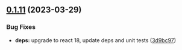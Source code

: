 ## [0.1.11](https://github.com/pearces/react-ws-hook/compare/v0.1.10...v0.1.11) (2023-03-29)


### Bug Fixes

* **deps:** upgrade to react 18, update deps and unit tests ([3d9bc97](https://github.com/pearces/react-ws-hook/commit/3d9bc97698ef2143ad4ae6b68517223b1d7621c9))
